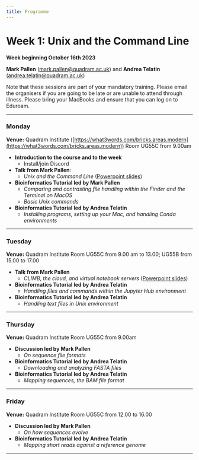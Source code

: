 ```yaml
---
title: Programme
---
```



# Week 1: Unix and the Command Line
**Week beginning October 16th 2023**

**Mark Pallen** ([mark.pallen@quadram.ac.uk](mailto:mark.pallen@quadram.ac.uk)) and **Andrea Telatin** ([andrea.telatin@quadram.ac.uk](mailto:andrea.telatin))

Note that these sessions are part of your mandatory training. Please email the organisers if you are going to be late or are unable to attend through illness.
Please bring your MacBooks and ensure that you can log on to Eduroam.

***

### Monday
**Venue:** Quadram Institute ([https://what3words.com/bricks.areas.modern](https://what3words.com/bricks.areas.modern)) Room UG55C from 9.00am

- **Introduction to the course and to the week**
	-  Install/join Discord
- **Talk from Mark Pallen**:
  -  _Unix and the Command Line_ ([Powerpoint slides](https://github.com/mmbdtp/mmbdtp.github.io/raw/gh-pages/githubio/2023_course/week_1/2023_Week1_Command_line_Unix.pptx))
- **Bioinformatics Tutorial led by Mark Pallen**
  -  _Comparing and contrasting file handling within the Finder and the Terminal on MacOS_
  -  _Basic Unix commands_
- **Bioinformatics Tutorial  led by Andrea Telatin**
  -  _Installing programs, setting up your Mac, and handling Conda environments_

***

### Tuesday
**Venue:** Quadram Institute Room UG55C from 9.00 am to 13.00; UG55B from 15.00 to 17.00
- **Talk from Mark Pallen**
  -  _CLIMB, the cloud, and virtual notebook servers_ ([Powerpoint slides](https://github.com/mmbdtp/mmbdtp.github.io/raw/gh-pages/githubio/2023_course/week_1/2023_Week1_CLIMB_cloud_notebooks.pptx))
- **Bioinformatics Tutorial led by Andrea Telatin**
  -  _Handling files and commands within the Jupyter Hub environment_
- **Bioinformatics Tutorial led by Andrea Telatin**
  -  _Handling text files in Unix environment_

***

### Thursday 
**Venue:** Quadram Institute Room UG55C from 9.00am
- **Discussion led by Mark Pallen**
  -  _On sequence file formats_
- **Bioinformatics Tutorial led by Andrea Telatin**
  -  _Downloading and analyzing FASTA files_
- **Bioinformatics Tutorial led by Andrea Telatin**
  -  _Mapping sequences, the BAM file format_

***

### Friday
**Venue:** Quadram Institute Room UG55C from 12.00 to 16.00
- **Discussion led by Mark Pallen**
  -  _On how sequences evolve_
- **Bioinformatics Tutorial led by Andrea Telatin**
  -  _Mapping short reads against a reference genome_

***

